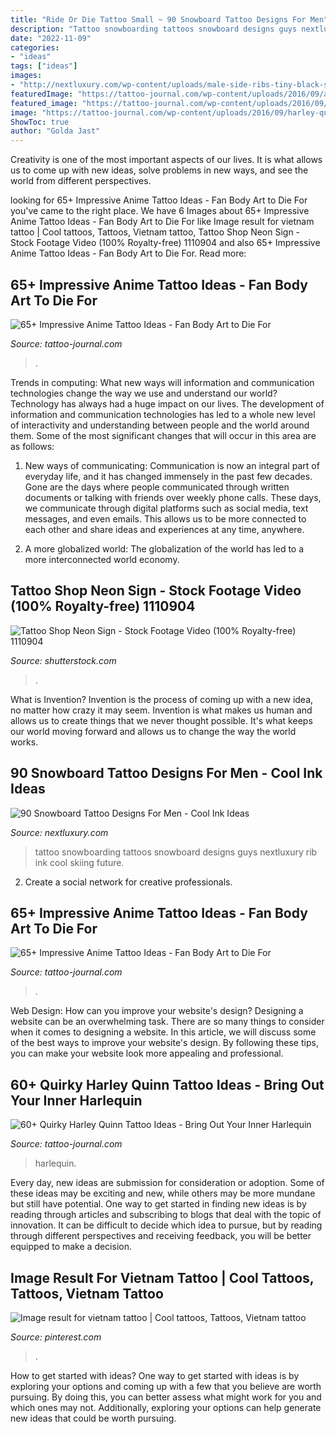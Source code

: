 ```yaml
---
title: "Ride Or Die Tattoo Small ~ 90 Snowboard Tattoo Designs For Men"
description: "Tattoo snowboarding tattoos snowboard designs guys nextluxury rib ink cool skiing future"
date: "2022-11-09"
categories:
- "ideas"
tags: ["ideas"]
images:
- "http://nextluxury.com/wp-content/uploads/male-side-ribs-tiny-black-snowboarding-man-tattoo.png"
featuredImage: "https://tattoo-journal.com/wp-content/uploads/2016/09/anime-tattoos36.jpg"
featured_image: "https://tattoo-journal.com/wp-content/uploads/2016/09/anime-tattoos36-650x812.jpg"
image: "https://tattoo-journal.com/wp-content/uploads/2016/09/harley-quinn-tattoo30-768x768.jpg"
ShowToc: true
author: "Golda Jast"
---
```



Creativity is one of the most important aspects of our lives. It is what allows us to come up with new ideas, solve problems in new ways, and see the world from different perspectives.

	

		
looking for 65+ Impressive Anime Tattoo Ideas - Fan Body Art to Die For you've came to the right place. We have 6 Images about 65+ Impressive Anime Tattoo Ideas - Fan Body Art to Die For like Image result for vietnam tattoo | Cool tattoos, Tattoos, Vietnam tattoo, Tattoo Shop Neon Sign - Stock Footage Video (100% Royalty-free) 1110904 and also 65+ Impressive Anime Tattoo Ideas - Fan Body Art to Die For. Read more:
		
    
## 65+ Impressive Anime Tattoo Ideas - Fan Body Art To Die For

<img loading=lazy src="https://tattoo-journal.com/wp-content/uploads/2016/09/anime-tattoos36.jpg" onerror="this.onerror=null;this.src='https://tse4.mm.bing.net/th?id=OIP.ImWsdI5O7cn5m3dpqypC6wHaJQ&amp;pid=15.1';" alt="65+ Impressive Anime Tattoo Ideas - Fan Body Art to Die For">

_Source: tattoo-journal.com_

>. 

	

Trends in computing: What new ways will information and communication technologies change the way we use and understand our world?
Technology has always had a huge impact on our lives. The development of information and communication technologies has led to a whole new level of interactivity and understanding between people and the world around them. Some of the most significant changes that will occur in this area are as follows:
1) New ways of communicating: Communication is now an integral part of everyday life, and it has changed immensely in the past few decades. Gone are the days where people communicated through written documents or talking with friends over weekly phone calls. These days, we communicate through digital platforms such as social media, text messages, and even emails. This allows us to be more connected to each other and share ideas and experiences at any time, anywhere.

2) A more globalized world: The globalization of the world has led to a more interconnected world economy.

    
## Tattoo Shop Neon Sign - Stock Footage Video (100% Royalty-free) 1110904

<img loading=lazy src="https://ak.picdn.net/shutterstock/videos/1110904/thumb/1.jpg" onerror="this.onerror=null;this.src='https://tse1.mm.bing.net/th?id=OIP.vRG12ADjPE3fjSIVVs6SjgHaEL&amp;pid=15.1';" alt="Tattoo Shop Neon Sign - Stock Footage Video (100% Royalty-free) 1110904">

_Source: shutterstock.com_

>. 

	

What is Invention?
Invention is the process of coming up with a new idea, no matter how crazy it may seem. Invention is what makes us human and allows us to create things that we never thought possible. It's what keeps our world moving forward and allows us to change the way the world works.

    
## 90 Snowboard Tattoo Designs For Men - Cool Ink Ideas

<img loading=lazy src="http://nextluxury.com/wp-content/uploads/male-side-ribs-tiny-black-snowboarding-man-tattoo.png" onerror="this.onerror=null;this.src='https://tse2.mm.bing.net/th?id=OIP.BlfzJUqJSpMmtJiYooRhegAAAA&amp;pid=15.1';" alt="90 Snowboard Tattoo Designs For Men - Cool Ink Ideas">

_Source: nextluxury.com_

>tattoo snowboarding tattoos snowboard designs guys nextluxury rib ink cool skiing future. 

	

2. Create a social network for creative professionals. 

    
## 65+ Impressive Anime Tattoo Ideas - Fan Body Art To Die For

<img loading=lazy src="https://tattoo-journal.com/wp-content/uploads/2016/09/anime-tattoos36-650x812.jpg" onerror="this.onerror=null;this.src='https://tse2.mm.bing.net/th?id=OIP.kKb5YXNM_PvFaZga7e5W2wHaJQ&amp;pid=15.1';" alt="65+ Impressive Anime Tattoo Ideas - Fan Body Art to Die For">

_Source: tattoo-journal.com_

>. 

	

Web Design: How can you improve your website's design?
Designing a website can be an overwhelming task. There are so many things to consider when it comes to designing a website. In this article, we will discuss some of the best ways to improve your website's design. By following these tips, you can make your website look more appealing and professional.

    
## 60+ Quirky Harley Quinn Tattoo Ideas - Bring Out Your Inner Harlequin

<img loading=lazy src="https://tattoo-journal.com/wp-content/uploads/2016/09/harley-quinn-tattoo30-768x768.jpg" onerror="this.onerror=null;this.src='https://tse4.mm.bing.net/th?id=OIP.Mq8gH03_Onz0N4SgxhiTfAHaHa&amp;pid=15.1';" alt="60+ Quirky Harley Quinn Tattoo Ideas - Bring Out Your Inner Harlequin">

_Source: tattoo-journal.com_

>harlequin. 

	

Every day, new ideas are submission for consideration or adoption. Some of these ideas may be exciting and new, while others may be more mundane but still have potential. One way to get started in finding new ideas is by reading through articles and subscribing to blogs that deal with the topic of innovation. It can be difficult to decide which idea to pursue, but by reading through different perspectives and receiving feedback, you will be better equipped to make a decision.

    
## Image Result For Vietnam Tattoo | Cool Tattoos, Tattoos, Vietnam Tattoo

<img loading=lazy src="https://i.pinimg.com/736x/98/c8/68/98c868c2c61f02b20e9e0cd0a7c76cf9.jpg" onerror="this.onerror=null;this.src='https://tse3.mm.bing.net/th?id=OIP.GzDR99_9Okw4AgIs3un_uAHaNK&amp;pid=15.1';" alt="Image result for vietnam tattoo | Cool tattoos, Tattoos, Vietnam tattoo">

_Source: pinterest.com_

>. 

	

How to get started with ideas?
One way to get started with ideas is by exploring your options and coming up with a few that you believe are worth pursuing. By doing this, you can better assess what might work for you and which ones may not. Additionally, exploring your options can help generate new ideas that could be worth pursuing.

